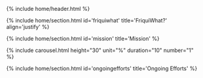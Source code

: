 {% include home/header.html %}

<!-- FriquiWhat? -->
{% include home/section.html id='friquiwhat' title='FriquiWhat?' align='justify' %}



<!-- Mission -->
{% include home/section.html id='mission' title='Mission' %}

{% include carousel.html height="30" unit="%" duration="10" number="1" %}

{% include home/section.html id='ongoingefforts' title='Ongoing Efforts' %}




<br /> <br />

<!-- Original Announcement -->
<!-- include home/section.html id='announcement' title='Original Announcement' font_size='smaller'-->
